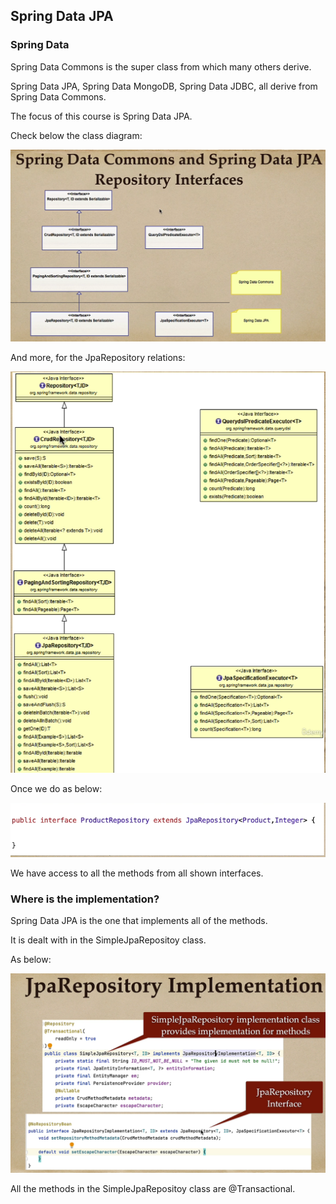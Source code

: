 ## Spring Data JPA

### Spring Data
Spring Data Commons is the super class from which many others derive.

Spring Data JPA, Spring Data MongoDB, Spring Data JDBC, all derive from Spring Data Commons.

The focus of this course is Spring Data JPA.

Check below the class diagram:

![img.png](img.png)

And more, for the JpaRepository relations:

![img_1.png](img_1.png)

Once we do as below:

![img_2.png](img_2.png)

We have access to all the methods from all shown interfaces.

### Where is the implementation?

Spring Data JPA is the one that implements all of the methods. 

It is dealt with in the SimpleJpaRepositoy class.

As below:

![img_3.png](img_3.png)

All the methods in the SimpleJpaRepositoy class are @Transactional.
